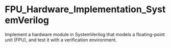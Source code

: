 # FPU_Hardware_Implementation_SystemVerilog
Implement a hardware module in SystemVerilog that models a floating-point unit (FPU), and test it with a verification environment.
